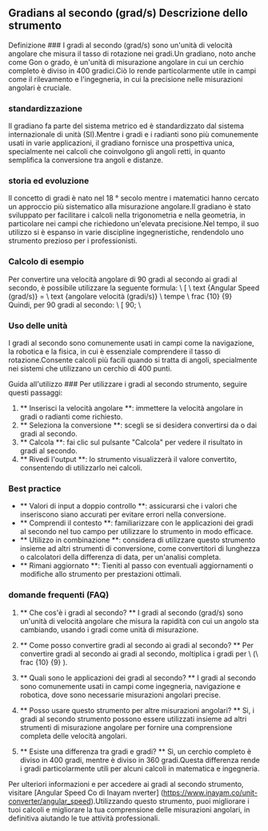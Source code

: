 ## Gradians al secondo (grad/s) Descrizione dello strumento

Definizione ###
I gradi al secondo (grad/s) sono un'unità di velocità angolare che misura il tasso di rotazione nei gradi.Un gradiano, noto anche come Gon o grado, è un'unità di misurazione angolare in cui un cerchio completo è diviso in 400 gradici.Ciò lo rende particolarmente utile in campi come il rilevamento e l'ingegneria, in cui la precisione nelle misurazioni angolari è cruciale.

### standardizzazione
Il gradiano fa parte del sistema metrico ed è standardizzato dal sistema internazionale di unità (SI).Mentre i gradi e i radianti sono più comunemente usati in varie applicazioni, il gradiano fornisce una prospettiva unica, specialmente nei calcoli che coinvolgono gli angoli retti, in quanto semplifica la conversione tra angoli e distanze.

### storia ed evoluzione
Il concetto di gradi è nato nel 18 ° secolo mentre i matematici hanno cercato un approccio più sistematico alla misurazione angolare.Il gradiano è stato sviluppato per facilitare i calcoli nella trigonometria e nella geometria, in particolare nei campi che richiedono un'elevata precisione.Nel tempo, il suo utilizzo si è espanso in varie discipline ingegneristiche, rendendolo uno strumento prezioso per i professionisti.

### Calcolo di esempio
Per convertire una velocità angolare di 90 gradi al secondo ai gradi al secondo, è possibile utilizzare la seguente formula:
\ [
\ text {Angular Speed ​​(grad/s)} = \ text {angolare velocità (gradi/s)} \ tempe \ frac {10} {9}
\
Quindi, per 90 gradi al secondo:
\ [
90;
\

### Uso delle unità
I gradi al secondo sono comunemente usati in campi come la navigazione, la robotica e la fisica, in cui è essenziale comprendere il tasso di rotazione.Consente calcoli più facili quando si tratta di angoli, specialmente nei sistemi che utilizzano un cerchio di 400 punti.

Guida all'utilizzo ###
Per utilizzare i gradi al secondo strumento, seguire questi passaggi:
1. ** Inserisci la velocità angolare **: immettere la velocità angolare in gradi o radianti come richiesto.
2. ** Seleziona la conversione **: scegli se si desidera convertirsi da o dai gradi al secondo.
3. ** Calcola **: fai clic sul pulsante "Calcola" per vedere il risultato in gradi al secondo.
4. ** Rivedi l'output **: lo strumento visualizzerà il valore convertito, consentendo di utilizzarlo nei calcoli.

### Best practice
- ** Valori di input a doppio controllo **: assicurarsi che i valori che inseriscono siano accurati per evitare errori nella conversione.
- ** Comprendi il contesto **: familiarizzare con le applicazioni dei gradi al secondo nel tuo campo per utilizzare lo strumento in modo efficace.
- ** Utilizzo in combinazione **: considera di utilizzare questo strumento insieme ad altri strumenti di conversione, come convertitori di lunghezza o calcolatori della differenza di data, per un'analisi completa.
- ** Rimani aggiornato **: Tieniti al passo con eventuali aggiornamenti o modifiche allo strumento per prestazioni ottimali.

### domande frequenti (FAQ)

1. ** Che cos'è i gradi al secondo? **
I gradi al secondo (grad/s) sono un'unità di velocità angolare che misura la rapidità con cui un angolo sta cambiando, usando i gradi come unità di misurazione.

2. ** Come posso convertire gradi al secondo ai gradi al secondo? **
Per convertire gradi al secondo ai gradi al secondo, moltiplica i gradi per \ (\ frac {10} {9} \).

3. ** Quali sono le applicazioni dei gradi al secondo? **
I gradi al secondo sono comunemente usati in campi come ingegneria, navigazione e robotica, dove sono necessarie misurazioni angolari precise.

4. ** Posso usare questo strumento per altre misurazioni angolari? **
Sì, i gradi al secondo strumento possono essere utilizzati insieme ad altri strumenti di misurazione angolare per fornire una comprensione completa delle velocità angolari.

5. ** Esiste una differenza tra gradi e gradi? **
Sì, un cerchio completo è diviso in 400 gradi, mentre è diviso in 360 gradi.Questa differenza rende i gradi particolarmente utili per alcuni calcoli in matematica e ingegneria.

Per ulteriori informazioni e per accedere ai gradi al secondo strumento, visitare [Angular Speed ​​Co di Inayam nverter] (https://www.inayam.co/unit-converter/angular_speed).Utilizzando questo strumento, puoi migliorare i tuoi calcoli e migliorare la tua comprensione delle misurazioni angolari, in definitiva aiutando le tue attività professionali.